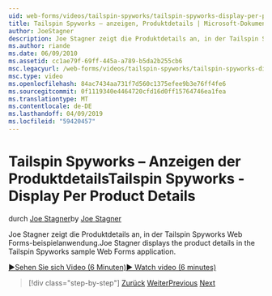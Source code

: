 ```yaml
---
uid: web-forms/videos/tailspin-spyworks/tailspin-spyworks-display-per-product-details
title: Tailspin Spyworks – anzeigen, Produktdetails | Microsoft-Dokumentation
author: JoeStagner
description: Joe Stagner zeigt die Produktdetails an, in der Tailspin Spyworks Web Forms-beispielanwendung.
ms.author: riande
ms.date: 06/09/2010
ms.assetid: cc1ae79f-69ff-445a-a789-b5da2b255cb6
msc.legacyurl: /web-forms/videos/tailspin-spyworks/tailspin-spyworks-display-per-product-details
msc.type: video
ms.openlocfilehash: 84ac7434aa731f7d560c1375efee9b3e76ff4fe6
ms.sourcegitcommit: 0f1119340e4464720cfd16d0ff15764746ea1fea
ms.translationtype: MT
ms.contentlocale: de-DE
ms.lasthandoff: 04/09/2019
ms.locfileid: "59420457"
---
```

# <a name="tailspin-spyworks---display-per-product-details"></a><span data-ttu-id="2f7f1-103">Tailspin Spyworks – Anzeigen der Produktdetails</span><span class="sxs-lookup"><span data-stu-id="2f7f1-103">Tailspin Spyworks - Display Per Product Details</span></span>

<span data-ttu-id="2f7f1-104">durch [Joe Stagner](https://github.com/JoeStagner)</span><span class="sxs-lookup"><span data-stu-id="2f7f1-104">by [Joe Stagner](https://github.com/JoeStagner)</span></span>

<span data-ttu-id="2f7f1-105">Joe Stagner zeigt die Produktdetails an, in der Tailspin Spyworks Web Forms-beispielanwendung.</span><span class="sxs-lookup"><span data-stu-id="2f7f1-105">Joe Stagner displays the product details in the Tailspin Spyworks sample Web Forms application.</span></span>

[<span data-ttu-id="2f7f1-106">&#9654;Sehen Sie sich Video (6 Minuten)</span><span class="sxs-lookup"><span data-stu-id="2f7f1-106">&#9654; Watch video (6 minutes)</span></span>](https://channel9.msdn.com/Blogs/ASP-NET-Site-Videos/tailspin-spyworks-display-per-product-details)

> [!div class="step-by-step"]
> <span data-ttu-id="2f7f1-107">[Zurück](tailspin-spyworks-display-the-product-list.md)
> [Weiter](tailspin-spyworks-adding-items-to-the-shopping-cart.md)</span><span class="sxs-lookup"><span data-stu-id="2f7f1-107">[Previous](tailspin-spyworks-display-the-product-list.md)
[Next](tailspin-spyworks-adding-items-to-the-shopping-cart.md)</span></span>
